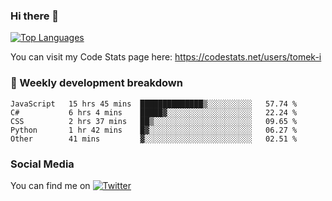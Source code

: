 ### Hi there 👋

<!--
**tomek-i/tomek-i** is a ✨ _special_ ✨ repository because its `README.md` (this file) appears on your GitHub profile.

Here are some ideas to get you started:

- 🔭 I’m currently working on ...
- 🌱 I’m currently learning ...
- 👯 I’m looking to collaborate on ...
- 🤔 I’m looking for help with ...
- 💬 Ask me about ...
- 📫 How to reach me: ...
- 😄 Pronouns: ...
- ⚡ Fun fact: ...
-->
[![Top Languages](https://github-readme-stats.vercel.app/api/top-langs/?username=tomek-i&layout=compact)](https://github.com/tomek-i)

You can visit my Code Stats page here: https://codestats.net/users/tomek-i

### 💬 Weekly development breakdown
<!--START_SECTION:waka-->
```text
JavaScript   15 hrs 45 mins  ██████████████▒░░░░░░░░░░   57.74 % 
C#           6 hrs 4 mins    █████▓░░░░░░░░░░░░░░░░░░░   22.24 % 
CSS          2 hrs 37 mins   ██▒░░░░░░░░░░░░░░░░░░░░░░   09.65 % 
Python       1 hr 42 mins    █▓░░░░░░░░░░░░░░░░░░░░░░░   06.27 % 
Other        41 mins         ▓░░░░░░░░░░░░░░░░░░░░░░░░   02.51 % 
```
<!--END_SECTION:waka-->

<!-- Actual text -->

### Social Media
You can find me on [![Twitter][1.2]][1]

<!-- Icons -->

[1.2]: http://i.imgur.com/wWzX9uB.png 


<!-- Links to your social media accounts -->

[1]: https://twitter.com/tomek_i
